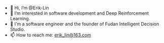 - 👋 Hi, I’m @Erik-Lin
- 👀 I’m interested in software development and Deep Reinforcement Learning.
- 🌱 I'm a software engineer and the founder of Fudan Intelligent Decision Studio.
- 📫 How to reach me: erik_lin@163.com

<!---
Erik-Lin/Erik-Lin is a ✨ special ✨ repository because its `README.md` (this file) appears on your GitHub profile.
You can click the Preview link to take a look at your changes.
--->
